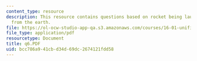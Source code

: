 ```yaml
---
content_type: resource
description: This resource contains questions based on rocket being launched vertically
  from the earth.
file: https://ol-ocw-studio-app-qa.s3.amazonaws.com/courses/16-01-unified-engineering-i-ii-iii-iv-fall-2005-spring-2006/bcc786a941cbd34d69dc2674121fdd58_q6.PDF
file_type: application/pdf
resourcetype: Document
title: q6.PDF
uid: bcc786a9-41cb-d34d-69dc-2674121fdd58
---
```

